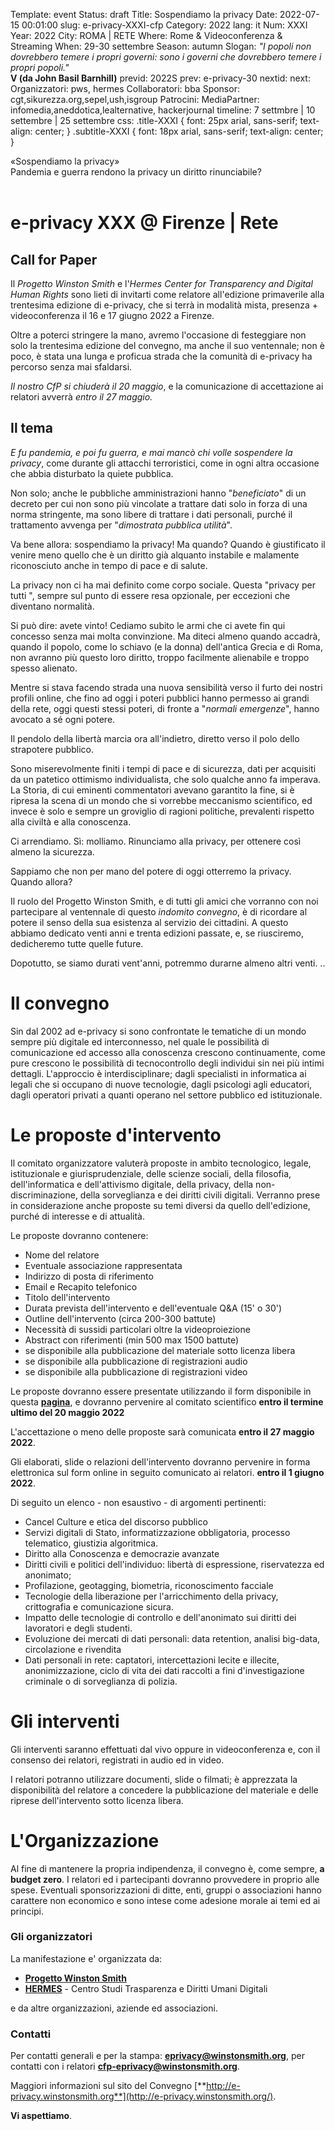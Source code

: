 Template: event
Status: draft
Title: Sospendiamo la privacy
Date: 2022-07-15 00:01:00
slug: e-privacy-XXXI-cfp
Category: 2022
lang: it
Num: XXXI
Year: 2022
City: ROMA | RETE
Where: Rome & Videoconferenza & Streaming
When: 29-30 settembre
Season: autumn
Slogan: <i>"I popoli non dovrebbero temere i propri governi: sono i governi che dovrebbero temere i propri popoli."</i><br/><b>V (da John Basil Barnhill)</b>
previd: 2022S
prev: e-privacy-30
nextid:
next:
Organizzatori: pws, hermes
Collaboratori: bba
Sponsor: cgt,sikurezza.org,sepel,ush,isgroup
Patrocini:
MediaPartner: infomedia,aneddotica,lealternative, hackerjournal
timeline: 7 settmbre | 10 settembre | 25 settembre
css: .title-XXXI { font: 25px arial, sans-serif; text-align: center; }   .subtitle-XXXI { font: 18px arial, sans-serif; text-align: center; }

<div class="title-XXXI">«Sospendiamo la privacy»</div>
<div class="subtitle-XXXI">Pandemia e guerra rendono la privacy un diritto rinunciabile?</div>
<br/>

e-privacy XXX @ Firenze | Rete
===============================

Call for Paper
--------------

Il *Progetto Winston Smith* e l'*Hermes Center for Transparency and
Digital Human Rights* sono lieti di invitarti come relatore all'edizione
primaverile alla trentesima edizione di e-privacy, che si terrà in
modalità mista, presenza + videoconferenza il 16 e 17 giugno 2022 a
Firenze.

Oltre a poterci stringere la mano, avremo l'occasione di festeggiare
non solo la trentesima edizione del convegno, ma anche il suo
ventennale; non è poco, è stata una lunga e proficua strada che la
comunità di e-privacy ha percorso senza mai sfaldarsi.

*Il nostro CfP si chiuderà il 20 maggio*, e la comunicazione di
accettazione ai relatori avverrà *entro il 27 maggio.*

Il tema
-------

*E fu pandemia, e poi fu guerra, e mai mancò chi volle sospendere la
privacy*, come durante gli attacchi terroristici, come in ogni altra
occasione che abbia disturbato la quiete pubblica.

Non solo; anche le pubbliche amministrazioni hanno "*beneficiato*" di
un decreto per cui non sono più vincolate a trattare dati solo in forza
di una norma stringente, ma sono libere di trattare i dati personali,
purché il trattamento avvenga per "*dimostrata pubblica utilità*".

Va bene allora: sospendiamo la privacy! Ma quando? Quando è giustificato
il venire meno quello che è un diritto già alquanto instabile e
malamente riconosciuto anche in tempo di pace e di salute.

La privacy non ci ha mai definito come corpo sociale. Questa "privacy
per tutti ", sempre sul punto di essere resa opzionale, per eccezioni
che diventano normalità.

Si può dire: avete vinto! Cediamo subito le armi che ci avete fin qui
concesso senza mai molta convinzione. Ma diteci almeno quando accadrà,
quando il popolo, come lo schiavo (e la donna) dell'antica Grecia e di
Roma, non avranno più questo loro diritto, troppo facilmente alienabile
e troppo spesso alienato.

Mentre si stava facendo strada una nuova sensibilità verso il furto dei
nostri profili online, che fino ad oggi i poteri pubblici hanno permesso
ai grandi della rete, oggi questi stessi poteri, di fronte a "*normali
emergenze*", hanno avocato a sé ogni potere.

Il pendolo della libertà marcia ora all'indietro, diretto verso il polo
dello strapotere pubblico.

Sono miserevolmente finiti i tempi di pace e di sicurezza, dati per
acquisiti da un patetico ottimismo individualista, che solo qualche anno
fa imperava. La Storia, di cui eminenti commentatori avevano garantito
la fine, si è ripresa la scena di un mondo che si vorrebbe meccanismo
scientifico, ed invece è solo e sempre un groviglio di ragioni
politiche, prevalenti rispetto alla civiltà e alla conoscenza.

Ci arrendiamo. Sì: molliamo. Rinunciamo alla privacy, per ottenere così
almeno la sicurezza.

Sappiamo che non per mano del potere di oggi otterremo la privacy.
Quando allora?

Il ruolo del Progetto Winston Smith, e di tutti gli amici che vorranno
con noi partecipare al ventennale di questo *indomito convegno*, è di
ricordare al potere il senso della sua esistenza al servizio dei
cittadini. A questo abbiamo dedicato venti anni e trenta edizioni
passate, e, se riusciremo, dedicheremo tutte quelle future.

Dopotutto, se siamo durati vent'anni, potremmo durarne almeno altri
venti. ..

Il convegno
===========

Sin dal 2002 ad e-privacy si sono confrontate le tematiche di un mondo
sempre più digitale ed interconnesso, nel quale le possibilità di
comunicazione ed accesso alla conoscenza crescono continuamente, come
pure crescono le possibilità di tecnocontrollo degli individui sin nei
più intimi dettagli. L'approccio è interdisciplinare; dagli specialisti
in informatica ai legali che si occupano di nuove tecnologie, dagli
psicologi agli educatori, dagli operatori privati a quanti operano nel
settore pubblico ed istituzionale.

Le proposte d'intervento
=========================

Il comitato organizzatore valuterà proposte in ambito tecnologico,
legale, istituzionale e giurisprudenziale, delle scienze sociali, della
filosofia, dell'informatica e dell'attivismo digitale, della privacy,
della non-discriminazione, della sorveglianza e dei diritti civili
digitali. Verranno prese in considerazione anche proposte su temi
diversi da quello dell'edizione, purché di interesse e di attualità.

Le proposte dovranno contenere:

-   Nome del relatore
-   Eventuale associazione rappresentata
-   Indirizzo di posta di riferimento
-   Email e Recapito telefonico
-   Titolo dell'intervento
-   Durata prevista dell'intervento e dell'eventuale Q&A (15' o 30')
-   Outline dell'intervento (circa 200-300 battute)
-   Necessità di sussidi particolari oltre la videoproiezione
-   Abstract con riferimenti (min 500 max 1500 battute)
-   se disponibile alla pubblicazione del materiale sotto licenza libera
-   se disponibile alla pubblicazione di registrazioni audio
-   se disponibile alla pubblicazione di registrazioni video

Le proposte dovranno essere presentate utilizzando il form disponibile
in questa
[**pagina**](http://e-privacy.winstonsmith.org/e-privacy-XXX-proposta.html),
e dovranno pervenire al comitato scientifico **entro il termine ultimo del 20 maggio 2022**

L'accettazione o meno delle proposte sarà comunicata **entro il 27 maggio 2022**.

Gli elaborati, slide o relazioni dell'intervento dovranno pervenire in
forma elettronica sul form online in seguito comunicato ai relatori.
**entro il 1 giugno 2022**.

Di seguito un elenco - non esaustivo - di argomenti pertinenti:

-   Cancel Culture e etica del discorso pubblico
-   Servizi digitali di Stato, informatizzazione obbligatoria, processo
    telematico, giustizia algoritmica.
-   Diritto alla Conoscenza e democrazie avanzate
-   Diritti civili e politici dell'individuo: libertà di espressione,
    riservatezza ed anonimato;
-   Profilazione, geotagging, biometria, riconoscimento facciale
-   Tecnologie della liberazione per l'arricchimento della privacy,
    crittografia e comunicazione sicura.
-   Impatto delle tecnologie di controllo e dell'anonimato sui diritti
    dei lavoratori e degli studenti.
-   Evoluzione dei mercati di dati personali: data retention, analisi
    big-data, circolazione e rivendita
-   Dati personali in rete: captatori, intercettazioni lecite e
    illecite, anonimizzazione, ciclo di vita dei dati raccolti a fini
    d'investigazione criminale o di sorveglianza di polizia.

Gli interventi
==============

Gli interventi saranno effettuati dal vivo oppure in videoconferenza e,
con il consenso dei relatori, registrati in audio ed in video.

I relatori potranno utilizzare documenti, slide o filmati; è apprezzata
la disponibilità del relatore a concedere la pubblicazione del materiale
e delle riprese dell'intervento sotto licenza libera.

L'Organizzazione
=================

Al fine di mantenere la propria indipendenza, il convegno è, come
sempre, **a budget zero**. I relatori ed i partecipanti dovranno
provvedere in proprio alle spese. Eventuali sponsorizzazioni di ditte,
enti, gruppi o associazioni hanno carattere non economico e sono intese
come adesione morale ai temi ed ai principi.

### Gli organizzatori

La manifestazione e' organizzata da:

-   [**Progetto Winston Smith**](http://pws.winstonsmith.org/)
-   [**HERMES**](http://logioshermes.org/) - Centro Studi Trasparenza e
    Diritti Umani Digitali

e da altre organizzazioni, aziende ed associazioni.

### Contatti

Per contatti generali e per la stampa:
[**eprivacy@winstonsmith.org**](mailto:eprivacy@winstonsmith.org), per
contatti con i relatori
[**cfp-eprivacy@winstonsmith.org**](mailto:cfp-eprivacy@winstonsmith.org).

Maggiori informazioni sul sito del Convegno
[**http://e-privacy.winstonsmith.org**](http://e-privacy.winstonsmith.org/).

**Vi aspettiamo**.
